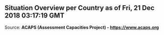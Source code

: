 ## Situation Overview per Country as of Fri, 21 Dec 2018 03:17:19 GMT

Source: **ACAPS (Assessment Capacities Project) - https://www.acaps.org**
